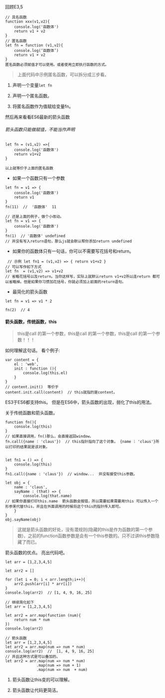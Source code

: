 回顾E3,5
```
// 具名函数
function xxx(v1,v2){
    console.log('函数体')
    return v1 + v2
}
// 匿名函数
let fn = function (v1,v2){
    console.log(‘函数体’)
    return v1 + v2
}
匿名函数必须赋值才可以使用。或者使用立即执行函数的方式。
```
> 上面代码中示例匿名函数，可以拆分成三步看。
1. 声明一个变量`let fn`

2. 声明一个匿名函数。

3. 将匿名函数作为值赋给变量fn。

然后再来看看ES6最新的箭头函数

###### 箭头函数只能做赋值，不能当作声明
```
let fn = (v1,v2) =>{
    console.log('函数体')
    return v1+v2
}

以上就等价于上面的匿名函数
```
- 如果一个函数只有一个参数

```
let fn = v1 => {
    console.log('函数体')
    return v1 
}
fn(11)  //  '函数体'  11

// 还是上面的例子，做个小改动。
let fn = v1 => {
    console.log('函数体')
}
fn(1)  // '函数体' undefined
// 并没有写入return语句，那么js就会默认帮你添加return undefined
```
- 如果你的函数体只有一句话，你可以不需要写花括号和return。
```
 // 示例 let fn1 = (v1,v2) => { return v1+v2 }
// 可以写作如下方式
let fn  = (v1,v2) => v1+v2
// 省略花括号以及return。当你这样写，实际上就默认return v1+v2所以连return 都可以省略掉。但是如果你习惯加花括号，你就必须加上前面的return语句。
```

- 最简化的箭头函数
```
let fn = v1 => v1 * 2

fn(2)  // 4
```

#### 箭头函数，传统函数，this

> this是call 的第一个参数，this是call 的第一个参数，this是call 的第一个参数！！！

如何理解这句话。
看个例子:
```
var content = {
    el : 'web',
    init : function (){
        console.log(this.el)  
    }
}
// content.init()  等价于
content.init.call(content)  // this就指的是content。
```
ES3于ES6都支持this。
但是在ES6中，箭头函数的出现，弱化了this的用法。

关于传统函数和箭头函数。
```
function fn(){
    console.log(this)
}
// 如果直接调用，fn()那么，会直接返回window。
fn.call({name : 'claus'})  // this指针指向了这个对象。 {name : 'claus'}所以打印的结果就是该对象。


let fn1 = () => {
    console.log(this)
}
fn1.call({name : 'claus'})  // window...  并没有接受this参数。
```


```
let obj = {
    name : 'claus',
    sayName : (that) => {
        console.log(that.name)
// 如果你直接打印this.name  箭头函数会报错，所以需要如果需要用this 可以传入一个形参来代替this，并且在外面调用的时候将这个this的指针传入即可。
    }
}
obj.sayName(obj)

```
> 这就是箭头函数的好处，没有潜规则(隐藏的this是作为函数的第一个参数)，之前的function函数参数是会有一个this参数的。只不过讲this参数隐藏了而已。

箭头函数的优点。
亮出代码吧。
```
let arr = [1,2,3,4,5]

let arr2 = []

for (let i = 0; i < arr.length;i++){
    arr2.push(arr[i] * arr[i]) 
}
console.log(arr2)  // [1, 4, 9, 16, 25]

// 继续简化如下
let arr = [1,2,3,4,5]

let arr2 = arr.map(function (num){
    return num * num
})
console.log(arr2)

// 箭头函数  
let arr = [1,2,3,4,5]
let arr2 = arr.map(num => num * num)
console.log(arr2)  //  [1, 4, 9, 16, 25]
// 并且这种方式是可以叠加的。
let arr2 = arr.map(num => num * num)
              .map(num => num + 1)
              .map(num => num  + num)
```

1. 箭头函数让this变的可以理解。

2. 箭头函数让代码更简洁。

